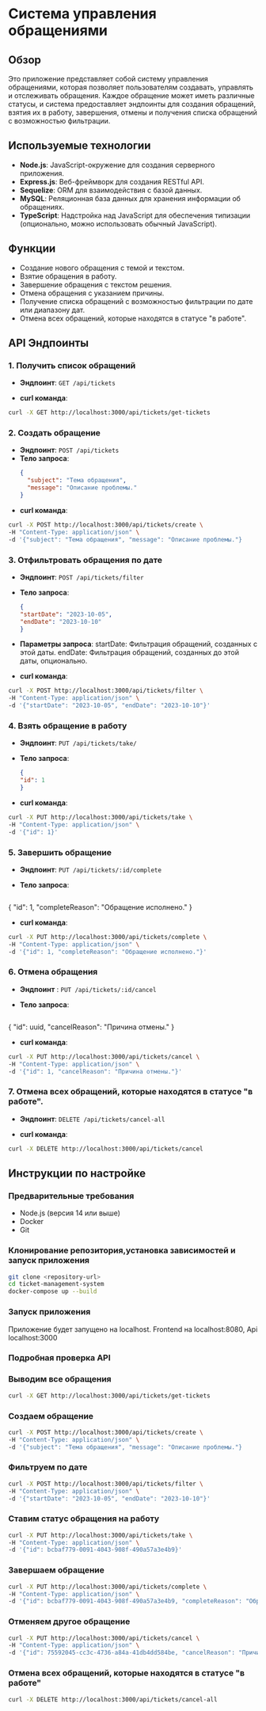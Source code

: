 # Система управления обращениями

## Обзор

Это приложение представляет собой систему управления обращениями, которая позволяет пользователям создавать, управлять и отслеживать обращения. Каждое обращение может иметь различные статусы, и система предоставляет эндпоинты для создания обращений, взятия их в работу, завершения, отмены и получения списка обращений с возможностью фильтрации.

## Используемые технологии

- **Node.js**: JavaScript-окружение для создания серверного приложения.
- **Express.js**: Веб-фреймворк для создания RESTful API.
- **Sequelize**: ORM для взаимодействия с базой данных.
- **MySQL**: Реляционная база данных для хранения информации об обращениях.
- **TypeScript**: Надстройка над JavaScript для обеспечения типизации (опционально, можно использовать обычный JavaScript).

## Функции

- Создание нового обращения с темой и текстом.
- Взятие обращения в работу.
- Завершение обращения с текстом решения.
- Отмена обращения с указанием причины.
- Получение списка обращений с возможностью фильтрации по дате или диапазону дат.
- Отмена всех обращений, которые находятся в статусе "в работе".

## API Эндпоинты

### 1. Получить список обращений

- **Эндпоинт**: `GET /api/tickets`

- **curl команда**: 
```sh
curl -X GET http://localhost:3000/api/tickets/get-tickets
```

### 2. Создать обращение

- **Эндпоинт**: `POST /api/tickets`
- **Тело запроса**:
  ```json
  {
    "subject": "Тема обращения",
    "message": "Описание проблемы."
  }
  
- **curl команда**: 
```sh
curl -X POST http://localhost:3000/api/tickets/create \
-H "Content-Type: application/json" \
-d '{"subject": "Тема обращения", "message": "Описание проблемы."}
```

### 3. Отфильтровать обращения по дате

- **Эндпоинт**: `POST /api/tickets/filter`

- **Тело запроса**:

  ```json
  {
  "startDate": "2023-10-05",
  "endDate": "2023-10-10" 
  }

- **Параметры запроса**:
    startDate: Фильтрация обращений, созданных с этой даты.
    endDate: Фильтрация обращений, созданных до этой даты, опционально.

- **curl команда**: 
```sh
curl -X POST http://localhost:3000/api/tickets/filter \
-H "Content-Type: application/json" \
-d '{"startDate": "2023-10-05", "endDate": "2023-10-10"}'
```

### 4. Взять обращение в работу

- **Эндпоинт**: ``PUT /api/tickets/take/``

- **Тело запроса**:
  ```json
  {
  "id": 1
  }
  
- **curl команда**: 
```sh
curl -X PUT http://localhost:3000/api/tickets/take \
-H "Content-Type: application/json" \
-d '{"id": 1}'
```

### 5. Завершить обращение

- **Эндпоинт**: `PUT /api/tickets/:id/complete`

- **Тело запроса**:
    ```json
{
  "id": 1,
  "completeReason": "Обращение исполнено."
}

- **curl команда**: 
```sh
curl -X PUT http://localhost:3000/api/tickets/complete \
-H "Content-Type: application/json" \
-d '{"id": 1, "completeReason": "Обращение исполнено."}'
```  

### 6. Отмена обращения

- **Эндпоинт** : `PUT /api/tickets/:id/cancel`

- **Тело запроса**:
    ```json
{
  "id": uuid,
  "cancelReason": "Причина отмены."
}

- **curl команда**: 
```sh
curl -X PUT http://localhost:3000/api/tickets/cancel \
-H "Content-Type: application/json" \
-d '{"id": 1, "cancelReason": "Причина отмены."}'
``` 



### 7. Отмена всех обращений, которые находятся в статусе "в работе".

- **Эндпоинт**: `DELETE /api/tickets/cancel-all`

- **curl команда**: 
```sh 
curl -X DELETE http://localhost:3000/api/tickets/cancel
```  

## Инструкции по настройке

### Предварительные требования
- Node.js (версия 14 или выше)
- Docker
- Git

### Клонирование репозитория,установка зависимостей и запуск приложения
```sh
git clone <repository-url>
cd ticket-management-system
docker-compose up --build
```

### Запуск приложения
Приложение будет запущено на localhost. Frontend на localhost:8080, Api localhost:3000

### Подробная проверка API

### Выводим все обращения

```sh 
curl -X GET http://localhost:3000/api/tickets/get-tickets
```

### Создаем обращение

```sh
curl -X POST http://localhost:3000/api/tickets/create \
-H "Content-Type: application/json" \
-d '{"subject": "Тема обращения", "message": "Описание проблемы."}
```

### Фильтруем по дате

```sh
curl -X POST http://localhost:3000/api/tickets/filter \
-H "Content-Type: application/json" \
-d '{"startDate": "2023-10-05", "endDate": "2023-10-10"}'
```

### Ставим статус обращения на работу

```sh
curl -X PUT http://localhost:3000/api/tickets/take \
-H "Content-Type: application/json" \
-d '{"id": bcbaf779-0091-4043-908f-490a57a3e4b9}'
```

### Завершаем обращение

```sh
curl -X PUT http://localhost:3000/api/tickets/complete \
-H "Content-Type: application/json" \
-d '{"id": bcbaf779-0091-4043-908f-490a57a3e4b9, "completeReason": "Обращение исполнено."}'
```  
### Отменяем другое обращение

```sh
curl -X PUT http://localhost:3000/api/tickets/cancel \
-H "Content-Type: application/json" \
-d '{"id": 75592045-cc3c-4736-a84a-41db4dd584be, "cancelReason": "Причина отмены."}'
``` 

### Отмена всех обращений, которые находятся в статусе "в работе"

```sh 
curl -X DELETE http://localhost:3000/api/tickets/cancel-all
```  